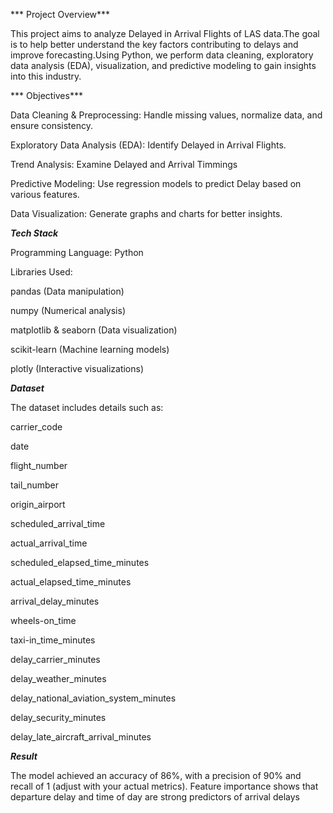 *** Project Overview***

This project aims to analyze Delayed in Arrival Flights of LAS data.The goal is to help better understand the key factors contributing to delays and improve forecasting.Using Python, we perform data cleaning, exploratory data analysis (EDA), visualization, and predictive modeling to gain insights into this industry.

*** Objectives***

Data Cleaning & Preprocessing: Handle missing values, normalize data, and ensure consistency.

Exploratory Data Analysis (EDA): Identify Delayed in Arrival Flights.

Trend Analysis: Examine Delayed and Arrival Timmings

Predictive Modeling: Use regression models to predict Delay based on various features.

Data Visualization: Generate graphs and charts for better insights.

***Tech Stack***

Programming Language: Python

Libraries Used:

pandas (Data manipulation)

numpy (Numerical analysis)

matplotlib & seaborn (Data visualization)

scikit-learn (Machine learning models)

plotly (Interactive visualizations)

***Dataset***

The dataset includes details such as:

carrier_code 

date	

flight_number	  

tail_number	 

origin_airport	 

scheduled_arrival_time	 

actual_arrival_time	  

scheduled_elapsed_time_minutes	 

actual_elapsed_time_minutes	  

arrival_delay_minutes	 

wheels-on_time	 

taxi-in_time_minutes	 

delay_carrier_minutes	 

delay_weather_minutes	 

delay_national_aviation_system_minutes	 

delay_security_minutes	 

delay_late_aircraft_arrival_minutes  



***Result***

The model achieved an accuracy of 86%, with a precision of 90% and recall of 1 (adjust with your actual metrics). Feature importance shows that departure delay and time of day are strong predictors of arrival delays
